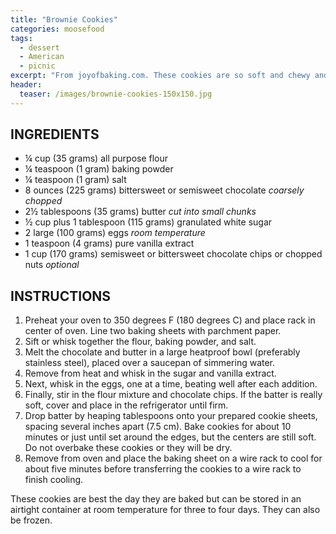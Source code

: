 ```yaml
---
title: "Brownie Cookies"
categories: moosefood
tags: 
  - dessert
  - American
  - picnic
excerpt: "From joyofbaking.com. These cookies are so soft and chewy and taste just like a brownie. They stay fresh for days, too. Makes about 24 cookies."
header:
  teaser: /images/brownie-cookies-150x150.jpg
---
```


## INGREDIENTS
* ¼ cup (35 grams) all purpose flour
* ¼ teaspoon (1 gram) baking powder
* ¼ teaspoon (1 gram) salt
* 8 ounces (225 grams) bittersweet or semisweet chocolate _coarsely chopped_
* 2½ tablespoons (35 grams) butter _cut into small chunks_
* ½ cup plus 1 tablespoon (115 grams) granulated white sugar
* 2 large (100 grams) eggs _room temperature_
* 1 teaspoon (4 grams) pure vanilla extract
* 1 cup (170 grams) semisweet or bittersweet chocolate chips or chopped nuts _optional_

## INSTRUCTIONS
1. Preheat your oven to 350 degrees F (180 degrees C) and place rack in center of oven. Line two baking sheets with parchment paper.
2. Sift or whisk together the flour, baking powder, and salt.
3. Melt the chocolate and butter in a large heatproof bowl (preferably stainless steel), placed over a saucepan of simmering water.
4. Remove from heat and whisk in the sugar and vanilla extract.
5. Next, whisk in the eggs, one at a time, beating well after each addition.
6. Finally, stir in the flour mixture and chocolate chips. If the batter is really soft, cover and place in the refrigerator until firm.
7. Drop batter by heaping tablespoons onto your prepared cookie sheets, spacing several inches apart (7.5 cm). Bake cookies for about 10 minutes or just until set around the edges, but the centers are still soft. Do not overbake these cookies or they will be dry.
8. Remove from oven and place the baking sheet on a wire rack to cool for about five minutes before transferring the cookies to a wire rack to finish cooling.

These cookies are best the day they are baked but can be stored in an airtight container at room temperature for three to four days. They can also be frozen.
